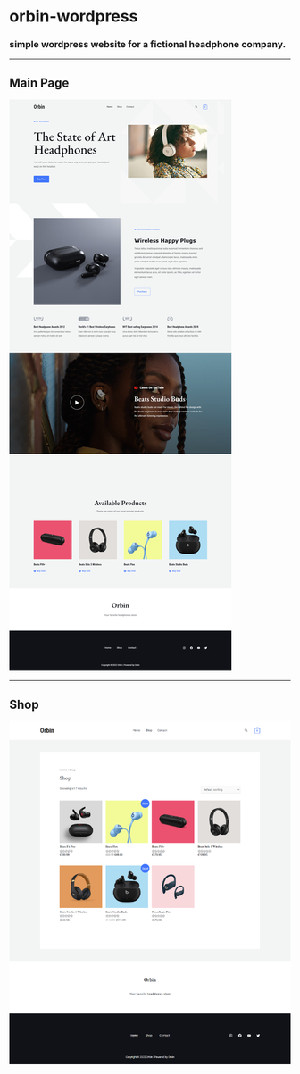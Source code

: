 # orbin-wordpress

### simple wordpress website for a fictional headphone company.
---

## Main Page
![Main Page](/1.png)

---

## Shop
![Shop](/2.png)